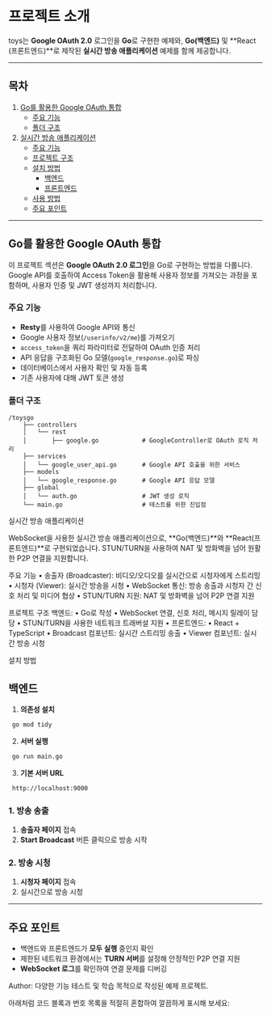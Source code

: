 # 프로젝트 소개

toys는 **Google OAuth 2.0** 로그인을 **Go**로 구현한 예제와, **Go(백엔드)** 및 **React (프론트엔드)**로 제작된 **실시간 방송 애플리케이션** 예제를 함께 제공합니다.

---

## 목차

1. [Go를 활용한 Google OAuth 통합](#go를-활용한-google-oauth-통합)
   - [주요 기능](#주요-기능)
   - [폴더 구조](#폴더-구조)
2. [실시간 방송 애플리케이션](#실시간-방송-애플리케이션)
   - [주요 기능](#주요-기능-1)
   - [프로젝트 구조](#프로젝트-구조)
   - [설치 방법](#설치-방법)
     - [백엔드](#백엔드)
     - [프론트엔드](#프론트엔드)
   - [사용 방법](#사용-방법)
   - [주요 포인트](#주요-포인트)

---

## Go를 활용한 Google OAuth 통합

이 프로젝트 섹션은 **Google OAuth 2.0 로그인**을 Go로 구현하는 방법을 다룹니다.  
Google API를 호출하여 Access Token을 활용해 사용자 정보를 가져오는 과정을 포함하며, 사용자 인증 및 JWT 생성까지 처리합니다.

### 주요 기능

- **Resty**를 사용하여 Google API와 통신
- Google 사용자 정보(`/userinfo/v2/me`)를 가져오기
- `access_token`을 쿼리 파라미터로 전달하여 OAuth 인증 처리
- API 응답을 구조화된 Go 모델(`google_response.go`)로 파싱
- 데이터베이스에서 사용자 확인 및 자동 등록
- 기존 사용자에 대해 JWT 토큰 생성

### 폴더 구조

```plaintext
/toysgo
    ├── controllers
    │   └── rest
    │       ├── google.go            # GoogleController로 OAuth 로직 처리
    ├── services
    │   └── google_user_api.go       # Google API 호출을 위한 서비스
    ├── models
    │   └── google_response.go       # Google API 응답 모델
    ├── global
    │   └── auth.go                  # JWT 생성 로직
    └── main.go                      # 테스트를 위한 진입점

```

실시간 방송 애플리케이션

WebSocket을 사용한 실시간 방송 애플리케이션으로, **Go(백엔드)**와 **React(프론트엔드)**로 구현되었습니다.
STUN/TURN을 사용하여 NAT 및 방화벽을 넘어 원활한 P2P 연결을 지원합니다.

주요 기능
• 송출자 (Broadcaster): 비디오/오디오를 실시간으로 시청자에게 스트리밍
• 시청자 (Viewer): 실시간 방송을 시청
• WebSocket 통신: 방송 송출과 시청자 간 신호 처리 및 미디어 협상
• STUN/TURN 지원: NAT 및 방화벽을 넘어 P2P 연결 지원

프로젝트 구조
백엔드:
• Go로 작성
• WebSocket 연결, 신호 처리, 메시지 릴레이 담당
• STUN/TURN을 사용한 네트워크 트래버설 지원
• 프론트엔드:
• React + TypeScript
• Broadcast 컴포넌트: 실시간 스트리밍 송출
• Viewer 컴포넌트: 실시간 방송 시청

설치 방법

## 백엔드

1. **의존성 설치**

```bash
 go mod tidy
```

2. **서버 실행**

```bash
 go run main.go
```

3. **기본 서버 URL**

```bash
 http://localhost:9000
```

### 1. 방송 송출

1. **송출자 페이지** 접속
2. **Start Broadcast** 버튼 클릭으로 방송 시작

### 2. 방송 시청

1. **시청자 페이지** 접속
2. 실시간으로 방송 시청

---

## 주요 포인트

- 백엔드와 프론트엔드가 **모두 실행** 중인지 확인
- 제한된 네트워크 환경에서는 **TURN 서버**를 설정해 안정적인 P2P 연결 지원
- **WebSocket 로그**를 확인하여 연결 문제를 디버깅

Author: 다양한 기능 테스트 및 학습 목적으로 작성된 예제 프로젝트.

아래처럼 코드 블록과 번호 목록을 적절히 혼합하여 깔끔하게 표시해 보세요:

